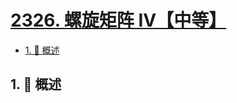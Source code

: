 # [2326. 螺旋矩阵 IV【中等】](https://github.com/tnotesjs/TNotes.leetcode/tree/main/notes/2326.%20%E8%9E%BA%E6%97%8B%E7%9F%A9%E9%98%B5%20IV%E3%80%90%E4%B8%AD%E7%AD%89%E3%80%91)

<!-- region:toc -->

- [1. 📝 概述](#1--概述)

<!-- endregion:toc -->

## 1. 📝 概述
